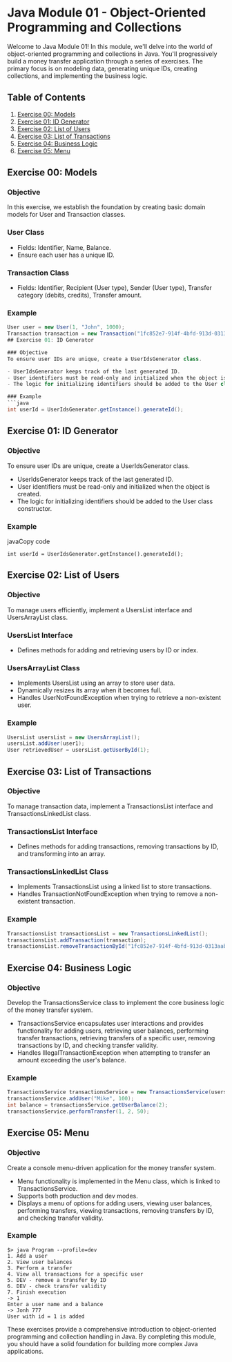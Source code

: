 # Java Module 01 - Object-Oriented Programming and Collections

Welcome to Java Module 01! In this module, we'll delve into the world of object-oriented programming and collections in Java. You'll progressively build a money transfer application through a series of exercises. The primary focus is on modeling data, generating unique IDs, creating collections, and implementing the business logic.

## Table of Contents

1. [Exercise 00: Models](#exercise-00-models)
2. [Exercise 01: ID Generator](#exercise-01-id-generator)
3. [Exercise 02: List of Users](#exercise-02-list-of-users)
4. [Exercise 03: List of Transactions](#exercise-03-list-of-transactions)
5. [Exercise 04: Business Logic](#exercise-04-business-logic)
6. [Exercise 05: Menu](#exercise-05-menu)

## Exercise 00: Models

### Objective
In this exercise, we establish the foundation by creating basic domain models for User and Transaction classes.

### User Class
- Fields: Identifier, Name, Balance.
- Ensure each user has a unique ID.

### Transaction Class
- Fields: Identifier, Recipient (User type), Sender (User type), Transfer category (debits, credits), Transfer amount.

### Example
```java
User user = new User(1, "John", 1000);
Transaction transaction = new Transaction("1fc852e7-914f-4bfd-913d-0313aab1ed99", user1, user2, TransactionCategory.CREDIT, 150);
## Exercise 01: ID Generator

### Objective
To ensure user IDs are unique, create a UserIdsGenerator class.

- UserIdsGenerator keeps track of the last generated ID.
- User identifiers must be read-only and initialized when the object is created.
- The logic for initializing identifiers should be added to the User class constructor.

### Example
```java
int userId = UserIdsGenerator.getInstance().generateId();
```
## Exercise 01: ID Generator

### Objective

To ensure user IDs are unique, create a UserIdsGenerator class.

- UserIdsGenerator keeps track of the last generated ID.
- User identifiers must be read-only and initialized when the object is created.
- The logic for initializing identifiers should be added to the User class constructor.

### Example

javaCopy code

`int userId = UserIdsGenerator.getInstance().generateId();`
## Exercise 02: List of Users

### Objective
To manage users efficiently, implement a UsersList interface and UsersArrayList class.

### UsersList Interface
- Defines methods for adding and retrieving users by ID or index.

### UsersArrayList Class
- Implements UsersList using an array to store user data.
- Dynamically resizes its array when it becomes full.
- Handles UserNotFoundException when trying to retrieve a non-existent user.

### Example
```java
UsersList usersList = new UsersArrayList();
usersList.addUser(user1);
User retrievedUser = usersList.getUserById(1);
```

## Exercise 03: List of Transactions

### Objective
To manage transaction data, implement a TransactionsList interface and TransactionsLinkedList class.

### TransactionsList Interface
- Defines methods for adding transactions, removing transactions by ID, and transforming into an array.

### TransactionsLinkedList Class
- Implements TransactionsList using a linked list to store transactions.
- Handles TransactionNotFoundException when trying to remove a non-existent transaction.

### Example
```java
TransactionsList transactionsList = new TransactionsLinkedList();
transactionsList.addTransaction(transaction);
transactionsList.removeTransactionById("1fc852e7-914f-4bfd-913d-0313aab1ed99");
```

## Exercise 04: Business Logic

### Objective
Develop the TransactionsService class to implement the core business logic of the money transfer system.

- TransactionsService encapsulates user interactions and provides functionality for adding users, retrieving user balances, performing transfer transactions, retrieving transfers of a specific user, removing transactions by ID, and checking transfer validity.
- Handles IllegalTransactionException when attempting to transfer an amount exceeding the user's balance.

### Example
```java
TransactionsService transactionsService = new TransactionsService(usersList, transactionsList);
transactionsService.addUser("Mike", 100);
int balance = transactionsService.getUserBalance(2);
transactionsService.performTransfer(1, 2, 50);
```

## Exercise 05: Menu

### Objective
Create a console menu-driven application for the money transfer system.

- Menu functionality is implemented in the Menu class, which is linked to TransactionsService.
- Supports both production and dev modes.
- Displays a menu of options for adding users, viewing user balances, performing transfers, viewing transactions, removing transfers by ID, and checking transfer validity.

### Example
```shell
$> java Program --profile=dev
1. Add a user
2. View user balances
3. Perform a transfer
4. View all transactions for a specific user
5. DEV - remove a transfer by ID
6. DEV - check transfer validity
7. Finish execution
-> 1
Enter a user name and a balance
-> Jonh 777
User with id = 1 is added
```

These exercises provide a comprehensive introduction to object-oriented programming and collection handling in Java. By completing this module, you should have a solid foundation for building more complex Java applications.